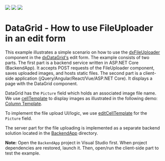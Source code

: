<!-- default badges list -->
![](https://img.shields.io/endpoint?url=https://codecentral.devexpress.com/api/v1/VersionRange/337810507/20.2.5%2B)
[![](https://img.shields.io/badge/Open_in_DevExpress_Support_Center-FF7200?style=flat-square&logo=DevExpress&logoColor=white)](https://supportcenter.devexpress.com/ticket/details/T972708)
[![](https://img.shields.io/badge/📖_How_to_use_DevExpress_Examples-e9f6fc?style=flat-square)](https://docs.devexpress.com/GeneralInformation/403183)
<!-- default badges end -->
# DataGrid - How to use FileUploader in an edit form

This example illustrates a simple scenario on how to use the [dxFileUploader](https://js.devexpress.com/Documentation/ApiReference/UI_Widgets/dxFileUploader/) component in the [dxDataGrid's](https://js.devexpress.com/Documentation/ApiReference/UI_Widgets/dxDataGrid/) edit form. The example consists of two parts. The first part is a backend service written in ASP.NET Core (BackendApp). It accepts POST requests of the FileUploader component, saves uploaded images, and hosts static files. The second part is a client-side application (jQuery/Angular/React/Vue/ASP.NET Core). It displays a page with the DataGrid component.


DataGrid has the `Picture` field which holds an associated image file name. We use [cellTemplate](https://js.devexpress.com/Documentation/ApiReference/UI_Widgets/dxDataGrid/Configuration/columns/#cellTemplate) to display images as illustrated in the following demo: [Column Template](https://js.devexpress.com/Demos/WidgetsGallery/Demo/DataGrid/ColumnTemplate/jQuery/Light/). 

To implement the file upload UI/logic, we use [editCellTemplate](https://js.devexpress.com/Documentation/ApiReference/UI_Components/dxDataGrid/Configuration/columns/#editCellTemplate) for the `Picture` field.

The server part for the file uploading is implemented as a separate backend solution located in the [BackendApp](./BackendApp/) directory. 

**Note:** Open the `BackendApp` project in Visual Studio first. When project dependencies are restored, launch it. Then, open/run the client-side part to test the example.
